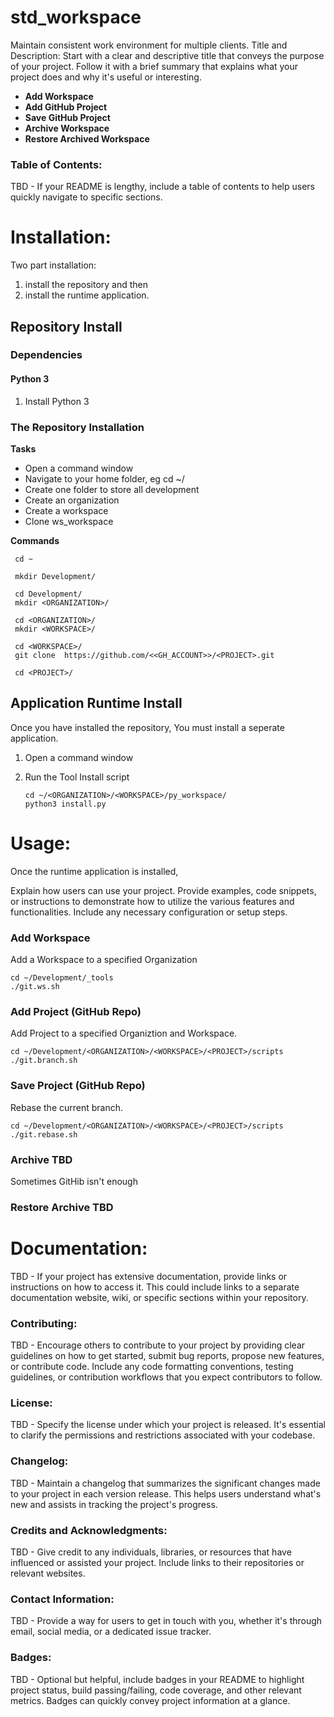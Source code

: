 # std_workspace
Maintain consistent work environment for multiple clients.
Title and Description: Start with a clear and descriptive title that conveys the purpose of your project. 
Follow it with a brief summary that explains what your project does and why it's useful or interesting.

* __Add Workspace__
* __Add GitHub Project__
* __Save GitHub Project__
* __Archive Workspace__
* __Restore Archived Workspace__

### Table of Contents: 
TBD - If your README is lengthy, include a table of contents to help users quickly navigate to specific sections.

# Installation: 
Two part installation: 
1. install the repository and then 
1. install the runtime application.

## Repository Install
### Dependencies
#### Python 3
1. Install Python 3

### The Repository Installation

__Tasks__

* Open a command window
* Navigate to your home folder, eg cd ~/
* Create one folder to store all development
* Create an organization
* Create a workspace
* Clone ws_workspace
 
__Commands__
   
   ```commandline
    cd ~
    
    mkdir Development/

    cd Development/
    mkdir <ORGANIZATION>/
    
    cd <ORGANIZATION>/
    mkdir <WORKSPACE>/
    
    cd <WORKSPACE>/
    git clone  https://github.com/<<GH_ACCOUNT>>/<PROJECT>.git
    
    cd <PROJECT>/
   ```

## Application Runtime Install
Once you have installed the repository,
You must install a seperate application.

1. Open a command window

1. Run the Tool Install script
   ```commandline
   cd ~/<ORGANIZATION>/<WORKSPACE>/py_workspace/
   python3 install.py
   ```

# Usage: 
Once the runtime application is installed,

Explain how users can use your project. 
Provide examples, code snippets, or instructions to demonstrate how to utilize the various features and functionalities. 
Include any necessary configuration or setup steps.

### Add Workspace
Add a Workspace to a specified Organization
   ```commandline
   cd ~/Development/_tools
   ./git.ws.sh  
   ```
### Add Project (GitHub Repo)
Add Project to a specified Organiztion and  Workspace.
   ```
   cd ~/Development/<ORGANIZATION>/<WORKSPACE>/<PROJECT>/scripts
   ./git.branch.sh
   ```
### Save Project (GitHub Repo)
Rebase the current branch.
   ```
   cd ~/Development/<ORGANIZATION>/<WORKSPACE>/<PROJECT>/scripts
   ./git.rebase.sh
   ```
### Archive TBD
Sometimes GitHib isn't enough

### Restore Archive TBD

# Documentation: 
TBD - If your project has extensive documentation, provide links or instructions on how to access it. 
This could include links to a separate documentation website, wiki, or specific sections within your repository.

### Contributing: 
TBD - Encourage others to contribute to your project by providing clear guidelines on how to get started, submit bug reports, propose new features, or contribute code. 
Include any code formatting conventions, testing guidelines, or contribution workflows that you expect contributors to follow.

### License: 
TBD - Specify the license under which your project is released. 
It's essential to clarify the permissions and restrictions associated with your codebase.

### Changelog: 
TBD - Maintain a changelog that summarizes the significant changes made to your project in each version release. 
This helps users understand what's new and assists in tracking the project's progress.

### Credits and Acknowledgments: 
TBD - Give credit to any individuals, libraries, or resources that have influenced or assisted your project. 
Include links to their repositories or relevant websites.

### Contact Information: 
TBD - Provide a way for users to get in touch with you, whether it's through email, social media, or a dedicated issue tracker.

### Badges: 
TBD - Optional but helpful, include badges in your README to highlight project status, build passing/failing, code coverage, and other relevant metrics. 
Badges can quickly convey project information at a glance.